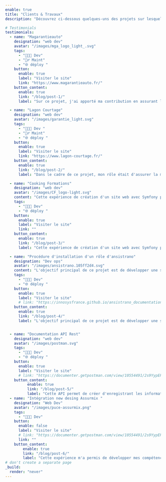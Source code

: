 ```yaml
---
enable: true
title: "Clients & Travaux"
description: "Découvrez ci-dessous quelques-uns des projets sur lesquels j'ai travaillé au cours de mes années d'expérience professionnelle."

# Testimonials
testimonials:
  - name: "Magarantieauto"
    designation: "web dev"
    avatar: "/images/mga_logo_light_.svg"
    tags:
      - "👨🏻‍💻 Dev"
      - "👷‍♂️ Maint"
      - "🌐 déploy "
    button:
      enable: true
      label: "Visiter le site"
      link: "https://www.magarantieauto.fr/"
    button_content:
      enable: true
      link: "/blog/post-1/"
      label: "Sur ce projet, j'ai apporté ma contribution en assurant la maintenance et en intégrant de nouvelles fonctionnalités pour améliorer l'expérience utilisateur(...)."

  - name: "Lagon Courtage"
    designation: "web dev"
    avatar: "/images/garantie_light.svg"
    tags:
      - "👨🏻‍💻 Dev "
      - "👷‍♂️ Maint"
      - "🌐 déploy "
    button:
      enable: true
      label: "Visiter le site"
      link: "https://www.lagon-courtage.fr/"
    button_content:
      enable: true
      link: "/blog/post-2/"
      label: "Dans le cadre de ce projet, mon rôle était d'assurer la maintenance continue du système tout en ajoutant de nouvelles fonctionnalités(...)."

  - name: "Cooking Formations"
    designation: "web dev"
    avatar: "/images/CF_logo-light.svg"
    content: "Cette expérience de création d'un site web avec Symfony pour Cooking Formations a été extrêmement gratifiante pour moi en tant que web dev..."
    tags:
      - "👨🏻‍💻 Dev"
      - "🌐 déploy "
    button:
      enable: true
      label: "Visiter le site"
      link: ""
    button_content:
      enable: true
      link: "/blog/post-3/"
      label: "Cette expérience de création d'un site web avec Symfony pour Cooking Formations a été extrêmement gratifiante pour moi en tant que Web Designes(...)."

  - name: "Procédure d'installation d'un rôle d'ansistrano"
    designation: "Dev ops"
    avatar: "/images/ansistrano.105ff2d4.svg"
    content: "L'objectif principal de ce projet est de développer une solution qui facilite le déploiement des applications.."
    tags:
      - "👨🏻‍💻 Dev"
      - "🌐 déploy "
    button:
      enable: true
      label: "Visiter le site"
      # link: "https://innosysfrance.github.io/ansistrano_documentation/"
    button_content:
      enable: true
      link: "/blog/post-4/"
      label: "L'objectif principal de ce projet est de développer une solution qui facilite le déploiement des applications(...)."


  - name: "Documentation API Rest"
    designation: "web dev"
    avatar: "/images/postman.svg"
    tags:
      - "👨🏻‍💻 Dev"
      - "🌐 déploy "
    button:
      enable: true
      label: "Visiter le site"
      # link: "https://documenter.getpostman.com/view/10554491/2s9YypEP76"
    button_content:
          enable: true
          link: "/blog/post-5/"
          label: "Cette API permet de créer d'enregistrant les informations fournies par l'utilisateur, elle permet également la mise à jour des informations(...)."
  - name: "Intégration new desing Assurmix "
    designation: "Web Dev"
    avatar: "/images/puce-assurmix.png"
    tags:
      - "👨🏻‍💻 Dev"
    button:
      enable: false
      label: "Visiter le site"
      # link: "https://documenter.getpostman.com/view/10554491/2s9YypEP76"
      link: "" 
    button_content:
        enable: true
        link: "/blog/post-6/"
        label: "Cette expérience m'a permis de développer mes compétences et de renforcer ma capacité à travailler en équipe(...)."
# don't create a separate page
_build:
  render: "never"
---
```

